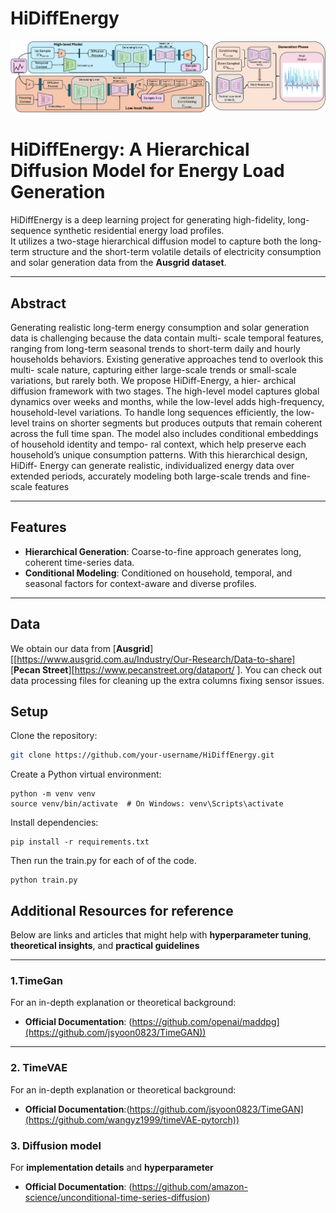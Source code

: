 # HiDiffEnergy

![Description of image](main_diagram.png)

# HiDiffEnergy: A Hierarchical Diffusion Model for Energy Load Generation

HiDiffEnergy is a deep learning project for generating high-fidelity, long-sequence synthetic residential energy load profiles.  
It utilizes a two-stage hierarchical diffusion model to capture both the long-term structure and the short-term volatile details of electricity consumption and solar generation data from the **Ausgrid dataset**.

---

## Abstract
Generating realistic long-term energy consumption and solar
generation data is challenging because the data contain multi-
scale temporal features, ranging from long-term seasonal
trends to short-term daily and hourly households behaviors.
Existing generative approaches tend to overlook this multi-
scale nature, capturing either large-scale trends or small-scale
variations, but rarely both. We propose HiDiff-Energy, a hier-
archical diffusion framework with two stages. The high-level
model captures global dynamics over weeks and months,
while the low-level adds high-frequency, household-level
variations. To handle long sequences efficiently, the low-level
trains on shorter segments but produces outputs that remain
coherent across the full time span. The model also includes
conditional embeddings of household identity and tempo-
ral context, which help preserve each household’s unique
consumption patterns. With this hierarchical design, HiDiff-
Energy can generate realistic, individualized energy data over
extended periods, accurately modeling both large-scale trends
and fine-scale features 

---

## Features
- **Hierarchical Generation**: Coarse-to-fine approach generates long, coherent time-series data.  
- **Conditional Modeling**: Conditioned on household, temporal, and seasonal factors for context-aware and diverse profiles.  

---
## Data
We obtain our data from [**Ausgrid**][[https://www.ausgrid.com.au/Industry/Our-Research/Data-to-share] [**Pecan Street**][https://www.pecanstreet.org/dataport/ ]. You can check out data processing files for cleaning up the extra columns fixing sensor issues.

## Setup

Clone the repository:
```bash
git clone https://github.com/your-username/HiDiffEnergy.git
```
Create a Python virtual environment:
```
python -m venv venv
source venv/bin/activate  # On Windows: venv\Scripts\activate
```
Install dependencies:
```
pip install -r requirements.txt
```
Then run the train.py for each of of the code.
```
python train.py

```

## Additional Resources for reference

Below are links and articles that might help with **hyperparameter tuning**, **theoretical insights**, and **practical guidelines**

---

### 1.TimeGan
For an in-depth explanation or theoretical background:
- **Official Documentation**: (https://github.com/openai/maddpg](https://github.com/jsyoon0823/TimeGAN))

---

### 2. TimeVAE
For an in-depth explanation or theoretical background:
- **Official Documentation**:(https://github.com/jsyoon0823/TimeGAN](https://github.com/wangyz1999/timeVAE-pytorch))


### 3. Diffusion model
For **implementation details** and **hyperparameter**
- **Official Documentation**: (https://github.com/amazon-science/unconditional-time-series-diffusion)





